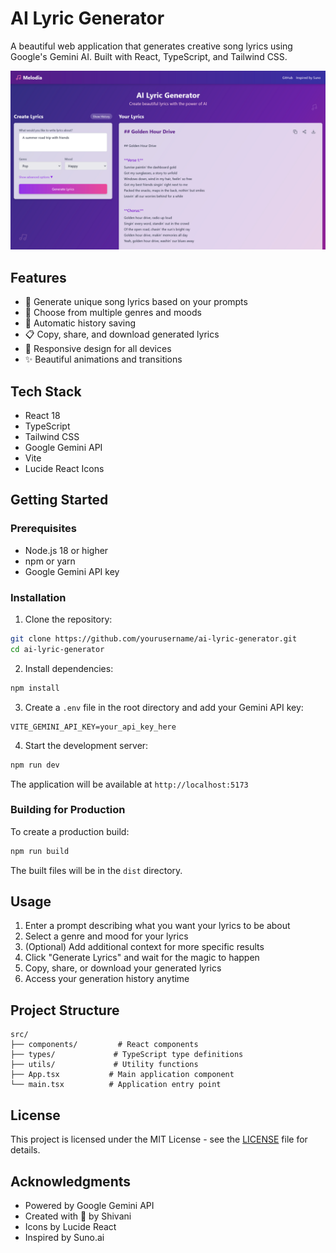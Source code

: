 # AI Lyric Generator

A beautiful web application that generates creative song lyrics using Google's Gemini AI. Built with React, TypeScript, and Tailwind CSS.

<a href="https://github.com/shivanimakvana/melodia-ai"> <img src="https://github.com/shivanimakvana/melodia-ai/blob/main/banner.png"></a>


## Features

- 🎵 Generate unique song lyrics based on your prompts
- 🎨 Choose from multiple genres and moods
- 💾 Automatic history saving
- 📋 Copy, share, and download generated lyrics
- 🎯 Responsive design for all devices
- ✨ Beautiful animations and transitions

## Tech Stack

- React 18
- TypeScript
- Tailwind CSS
- Google Gemini API
- Vite
- Lucide React Icons

## Getting Started

### Prerequisites

- Node.js 18 or higher
- npm or yarn
- Google Gemini API key

### Installation

1. Clone the repository:
```bash
git clone https://github.com/yourusername/ai-lyric-generator.git
cd ai-lyric-generator
```

2. Install dependencies:
```bash
npm install
```

3. Create a `.env` file in the root directory and add your Gemini API key:
```env
VITE_GEMINI_API_KEY=your_api_key_here
```

4. Start the development server:
```bash
npm run dev
```

The application will be available at `http://localhost:5173`

### Building for Production

To create a production build:

```bash
npm run build
```

The built files will be in the `dist` directory.

## Usage

1. Enter a prompt describing what you want your lyrics to be about
2. Select a genre and mood for your lyrics
3. (Optional) Add additional context for more specific results
4. Click "Generate Lyrics" and wait for the magic to happen
5. Copy, share, or download your generated lyrics
6. Access your generation history anytime

## Project Structure

```
src/
├── components/         # React components
├── types/             # TypeScript type definitions
├── utils/             # Utility functions
├── App.tsx           # Main application component
└── main.tsx          # Application entry point
```


## License

This project is licensed under the MIT License - see the [LICENSE](LICENSE) file for details.

## Acknowledgments

- Powered by Google Gemini API
- Created with 💜 by Shivani
- Icons by Lucide React
- Inspired by Suno.ai